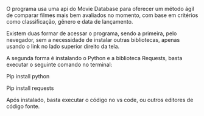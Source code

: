 O programa usa uma api do Movie Database para oferecer um método ágil de comparar filmes mais bem avaliados no momento, com base em critérios como classificação, gênero e data de lançamento.

Existem duas formar de acessar o programa, sendo a primeira, pelo nevegador, sem a necessidade de instalar outras bibliotecas, apenas usando o link no lado superior direito da tela.

A segunda forma é instalando o Python e a biblioteca Requests, basta executar o seguinte comando no terminal:

Pip install python

Pip install requests


Após instalado, basta executar o código no vs code, ou outros editores de código fonte.
